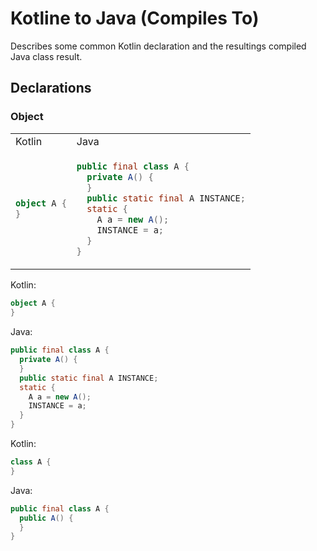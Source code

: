 # Kotline to Java (Compiles To)
Describes some common Kotlin declaration and the resultings compiled Java class result.

## Declarations

### Object
<table>
<tr><td>Kotlin</td><td>Java</td></tr>
<tr>
<td>

```kotlin
object A {
}
```
</td>
<td>

```java
public final class A {
  private A() {
  }
  public static final A INSTANCE;
  static {
    A a = new A();
    INSTANCE = a;
  }
}
```
</td>
</tr>
</table>


Kotlin:
```kotlin
object A {
}
```

Java:
```java
public final class A {
  private A() {
  }
  public static final A INSTANCE;
  static {
    A a = new A();
    INSTANCE = a;
  }
}
```


Kotlin:
```kotlin
class A {
}
```

Java:
```java
public final class A {
  public A() {
  }
}
```
